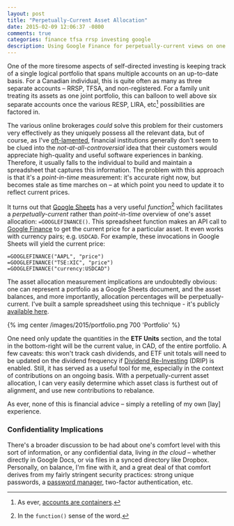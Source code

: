 ```yaml
---
layout: post
title: "Perpetually-Current Asset Allocation"
date: 2015-02-09 12:06:37 -0800
comments: true
categories: finance tfsa rrsp investing google
description: Using Google Finance for perpetually-current views on one's portfolio asset allocation.
---
```

One of the more tiresome aspects of self-directed investing is keeping track of a single logical portfolio that spans multiple accounts on an up-to-date basis. For a Canadian individual, this is quite often as many as three separate accounts – RRSP, TFSA, and non-registered.<!--more--> For a family unit treating its assets as one joint portfolio, this can balloon to well above six separate accounts once the various RESP, LIRA, etc[^1] possibilities are factored in.

The various online brokerages *could* solve this problem for their customers very effectively as they uniquely possess all the relevant data, but of course, as I've [oft-lamented][lament], financial institutions generally don't seem to be clued into the *not-at-all-controversial* idea that their customers would appreciate high-quality and useful software experiences in banking. Therefore, it usually falls to the individual to build and maintain a spreadsheet that captures this information. The problem with this approach is that it's a *point-in-time* measurement: it's accurate right now, but becomes stale as time marches on – at which point you need to update it to reflect current prices.

It turns out that [Google Sheets][sheets] has a very useful *function*[^2] which facilitates a *perpetually-current* rather than *point-in-time* overview of one's asset allocation: `=GOOGLEFINANCE()`. This spreadsheet function makes an API call to [Google Finance][fin] to get the current price for a particular asset. It even works with currency pairs; e.g. `USDCAD`. For example, these invocations in Google Sheets will yield the current price:

    =GOOGLEFINANCE("AAPL", "price")
    =GOOGLEFINANCE("TSE:XIC", "price")
    =GOOGLEFINANCE("currency:USDCAD")

The asset allocation measurement implications are undoubtedly obvious: one can represent a portfolio as a Google Sheets document, and the asset balances, and more importantly, allocation percentages will be perpetually-current. I've built a sample spreadsheet using this technique - it's publicly [available here][portfolio].

{% img center /images/2015/portfolio.png 700 'Portfolio' %}

One need only update the quantities in the **ETF Units** section, and the total in the bottom-right will be the current value, in CAD, of the entire portfolio. A few caveats: this won't track cash dividends, and ETF unit totals will need to be updated on the dividend frequency if [Dividend Re-Investing][drip] (DRIP) is enabled. Still, it has served as a useful tool for me, especially in the context of contributions on an ongoing basis. With a perpetually-current asset allocation, I can very easily determine which asset class is furthest out of alignment, and use new contributions to rebalance.

As ever, none of this is financial advice – simply a retelling of my own [lay] experience.

### Confidentiality Implications

There's a broader discussion to be had about one's comfort level with this sort of information, or any confidential data, living *in the cloud* – whether directly in Google Docs, or via files in a synced directory like Dropbox. Personally, on balance, I'm fine with it, and a great deal of that comfort derives from my fairly stringent security practices: strong unique passwords, a [password manager][1p], two-factor authentication, etc.

[1p]: https://agilebits.com/onepassword
[sheets]: https://docs.google.com/spreadsheets/u/0/
[fin]: https://www.google.com/finance
[portfolio]: https://docs.google.com/spreadsheets/d/1CiCxHDfLRKANMKoE_vwecvc86tJ-sh9FHPNpNVmoVB0/edit?pli=1#gid=0
[lament]: http://liggat.org/2014/04/22/a-call-for-modern-banking/
[drip]: http://en.wikipedia.org/wiki/Dividend_reinvestment_plan

[^1]: As ever, [accounts are containers](http://liggat.org/2014/06/05/accounts-are-containers/).
[^2]: In the `function()` sense of the word.
